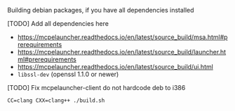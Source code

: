 Building debian packages, if you have all dependencies installed

[TODO] Add all dependencies here
- https://mcpelauncher.readthedocs.io/en/latest/source_build/msa.html#prerequirements
- https://mcpelauncher.readthedocs.io/en/latest/source_build/launcher.html#prerequirements
- https://mcpelauncher.readthedocs.io/en/latest/source_build/ui.html
- `libssl-dev` (openssl 1.1.0 or newer)

[TODO] Fix mcpelauncher-client do not hardcode deb to i386

`CC=clang CXX=clang++ ./build.sh`
